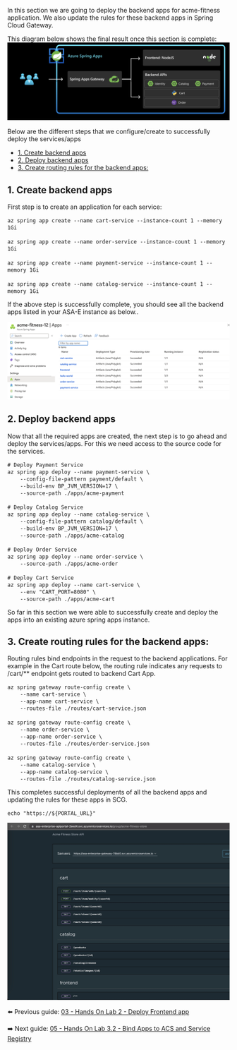 In this section we are going to deploy the backend apps for acme-fitness application. We also update the rules for these backend apps in Spring Cloud Gateway.

This diagram below shows the final result once this section is complete:
![diagram](images/scg-frontend-backend.png)

Below are the different steps that we configure/create to successfully deploy the services/apps
- [1. Create backend apps](#1-create-backend-apps)
- [2. Deploy backend apps](#2-deploy-backend-apps)
- [3. Create  routing rules for the backend apps:](#3-create--routing-rules-for-the-backend-apps)


## 1. Create backend apps

First step is to create an application for each service:

```shell
az spring app create --name cart-service --instance-count 1 --memory 1Gi

az spring app create --name order-service --instance-count 1 --memory 1Gi

az spring app create --name payment-service --instance-count 1 --memory 1Gi

az spring app create --name catalog-service --instance-count 1 --memory 1Gi
```
If the above step is successfully complete, you should see all the backend apps listed in your ASA-E instance as below..

![all-apps](./images/all-apps.png)

## 2. Deploy backend apps

Now that all the required apps are created, the next step is to go ahead and deploy the services/apps. For this we need access to the source code for the services. 

```shell
# Deploy Payment Service
az spring app deploy --name payment-service \
    --config-file-pattern payment/default \
    --build-env BP_JVM_VERSION=17 \
    --source-path ./apps/acme-payment

# Deploy Catalog Service
az spring app deploy --name catalog-service \
    --config-file-pattern catalog/default \
    --build-env BP_JVM_VERSION=17 \
    --source-path ./apps/acme-catalog 

# Deploy Order Service
az spring app deploy --name order-service \
    --source-path ./apps/acme-order 

# Deploy Cart Service 
az spring app deploy --name cart-service \
    --env "CART_PORT=8080" \
    --source-path ./apps/acme-cart 
```

So far in this section we were able to successfully create and deploy the apps into an existing azure spring apps instance. 

## 3. Create  routing rules for the backend apps:

Routing rules bind endpoints in the request to the backend applications. For example in the Cart route below, the routing rule indicates any requests to /cart/** endpoint gets routed to backend Cart App.

```shell
az spring gateway route-config create \
    --name cart-service \
    --app-name cart-service \
    --routes-file ./routes/cart-service.json
    
az spring gateway route-config create \
    --name order-service \
    --app-name order-service \
    --routes-file ./routes/order-service.json

az spring gateway route-config create \
    --name catalog-service \
    --app-name catalog-service \
    --routes-file ./routes/catalog-service.json

```

This completes successful deployments of all the backend apps and updating the rules for these apps in SCG.

```shell
echo "https://${PORTAL_URL}"
```

![Deployed Backend APIs](./images/api-portal-backend.jpg)

⬅️ Previous guide: [03 - Hands On Lab 2 - Deploy Frontend app](../03-hol-2-deploy-frontend-app/README.md)

➡️ Next guide: [05 - Hands On Lab 3.2 - Bind Apps to ACS and Service Registry](../05-hol-3.2-bind-apps-to-acs-service-reg/README.md)